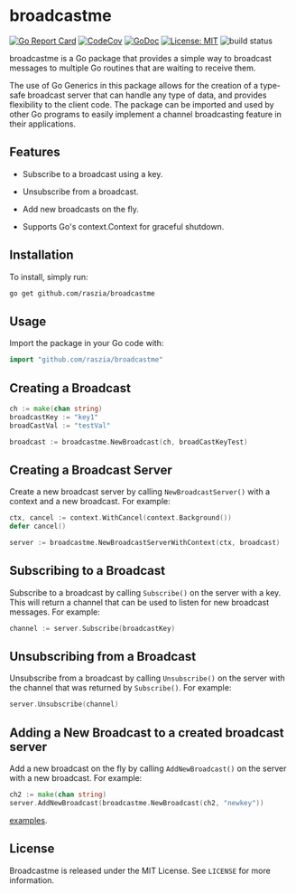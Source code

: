 # broadcastme

 [![Go Report Card](https://goreportcard.com/badge/github.com/raszia/broadcastme)](https://goreportcard.com/report/github.com/raszia/broadcastme) [![CodeCov](https://codecov.io/gh/raszia/broadcastme/branch/main/graph/badge.svg?token=MBOPVcQvT4)](https://codecov.io/gh/raszia/broadcastme) [![GoDoc](https://godoc.org/github.com/raszia/broadcastme?status.svg)](https://godoc.org/github.com/raszia/broadcastme) [![License: MIT](https://img.shields.io/badge/License-MIT-yellow.svg)](https://github.com/raszia/broadcastme/blob/master/LICENSE) ![build status](https://github.com/raszia/broadcastme/actions/workflows/go.yml/badge.svg)

broadcastme is a Go package that provides a simple way to broadcast messages to multiple Go routines that are waiting to receive them.

The use of Go Generics in this package allows for the creation of a type-safe broadcast server that can handle any type of data, and provides flexibility to the client code. The package can be imported and used by other Go programs to easily implement a channel broadcasting feature in their applications.

## Features

+ Subscribe to a broadcast using a key.

+ Unsubscribe from a broadcast.

+ Add new broadcasts on the fly.

+ Supports Go's context.Context for graceful shutdown.

## Installation

To install, simply run:

```bash
go get github.com/raszia/broadcastme
```

## Usage

Import the package in your Go code with:

```go
import "github.com/raszia/broadcastme"
```

## Creating a Broadcast

```go
ch := make(chan string)
broadcastKey := "key1"
broadCastVal := "testVal"

broadcast := broadcastme.NewBroadcast(ch, broadCastKeyTest)
```

## Creating a Broadcast Server

Create a new broadcast server by calling `NewBroadcastServer()` with a context and a new broadcast. For example:

```go
ctx, cancel := context.WithCancel(context.Background())
defer cancel()

server := broadcastme.NewBroadcastServerWithContext(ctx, broadcast)
```

## Subscribing to a Broadcast

Subscribe to a broadcast by calling `Subscribe()` on the server with a key. This will return a channel that can be used to listen for new broadcast messages. For example:

```go
channel := server.Subscribe(broadcastKey)
```

## Unsubscribing from a Broadcast

Unsubscribe from a broadcast by calling `Unsubscribe()` on the server with the channel that was returned by `Subscribe()`. For example:

```go
server.Unsubscribe(channel)
```

## Adding a New Broadcast to a created broadcast server

Add a new broadcast on the fly by calling `AddNewBroadcast()` on the server with a new broadcast. For example:

```go
ch2 := make(chan string)
server.AddNewBroadcast(broadcastme.NewBroadcast(ch2, "newkey"))
```

[examples](https://github.com/raszia/broadcastme/tree/main/example).

## License

Broadcastme is released under the MIT License. See `LICENSE` for more information.
